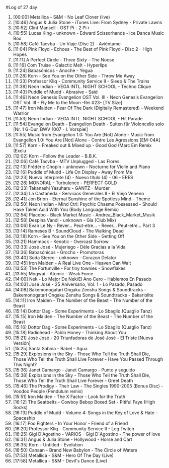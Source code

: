 #Log of 27 day

1. [00:00] Metallica - S&M - No Leaf Clover (live)
1. [10:46] Angus & Julia Stone - iTunes Live: From Sydney - Private Lawns
1. [10:52] Clint Mansell - OST Pi - 2 Pi r
1. [10:55] Lucas King - unknown - Edward Scissorhands - Ice Dance Music Box
1. [10:58] Café Tacvba - Un Viaje (Disc 2) - Aviéntame
1. [11:04] Pink Floyd - Echoes - The Best of Pink Floyd - Disc 2 - High Hopes
1. [11:11] A Perfect Circle - Three Sixty - The Noose
1. [11:16] Com Truise - Galactic Melt - Hyperlips
1. [11:24] Babasónicos - Anoche - Yegua
1. [11:28] Korn - See You on the Other Side - Throw Me Away
1. [11:33] Professor Kliq - Community Service II - Sleep & The Trains
1. [11:38] Neon Indian - VEGA INTL. NIGHT SCHOOL - Techno Clique
1. [11:43] Puddle of Mudd - Abrasive - Said
1. [11:46] Neon Genesis Evangelion OST Vol. III - Neon Genesis Evangelion OST Vol. III - Fly Me to the Moon -Rei #23- [TV Size]
1. [11:47] Iron Maiden - Fear Of The Dark (Digitally Remastered) - Weekend Warrior
1. [11:53] Neon Indian - VEGA INTL. NIGHT SCHOOL - Hit Parade
1. [11:54] Evangelion Death - Evangelion Death - Suiten für Violoncello solo [Nr. 1 G-Dur, BWV 1007 - I. Vorspiel]
1. [11:55] Music from Evangelion 1.0: You Are [Not] Alone - Music from Evangelion 1.0: You Are [Not] Alone - Contre Les Agressions [EM-04A]
1. [11:57] Korn - Freaked out & Mixed up - Good God (Marc Em Remix (Exclu
1. [12:02] Korn - Follow the Leader - B.B.K.
1. [12:06] Café Tacvba - MTV Unplugged - Las Flores
1. [12:13] Frédéric Chopin - unknown - Nocturne for Violin and Piano
1. [12:16] Puddle of Mudd - Life On Display - Away From Me
1. [12:23] Nuevo intérprete (4) - Nuevo título (4) - 06 - ERES
1. [12:28] MONORAL - Turbulence - PERFECT GOLD
1. [12:33] Takanashi Yasuharu - GANTZ - Murder
1. [12:34] La Castañeda - Servicios Generales II - El Viejo Veneno
1. [12:41] Jon Brion - Eternal Sunshine of the Spotless Mind - Theme
1. [12:50] Neon Indian - Mind Ctrl: Psychic Chasms Possessed - Should Have Taken Acid With You (Body Language Remix)
1. [12:54] Placebo - Black Market Music - Andrea_Black_Market_Musik
1. [12:58] Despina Vandi - unknown - Gia (Club Mix)
1. [13:06] Evan Le Ny - Rever... Peut-etre... - Rever... Peut-etre... Part 3
1. [13:14] Rameses B - SoundCloud - The Walking Dead
1. [13:18] Korn - See You on the Other Side - Getting Off
1. [13:21] Hammock - Kenotic - Overcast Sorrow
1. [13:33] José José - Mujeriego - Déle Gracias a la Vida
1. [13:36] Babasónicos - Grocho - Promotoras
1. [13:40] Soda Stereo - unknown - Corazon Delator
1. [13:45] Iron Maiden - A Real Live One - Heaven Can Wait
1. [13:53] The Fortunville - For tiny townies - Snowflakes
1. [13:55] Mogwai - Atomic - Weak Force
1. [14:00] Nek - Lo Mejor De Nek/El Ano Cero - Hablemos En Pasado
1. [14:03] José José - 25 Aniversario, Vol. 1 - Lo Pasado, Pasado
1. [14:08] Bakemonogatari Ongaku Zenshu Songs & Soundtracks - Bakemonogatari Ongaku Zenshu Songs & Soundtracks - Bakarlolite
1. [14:11] Iron Maiden - The Number of the Beast - The Number of the Beast
1. [15:14] Dottor Dag - Some Experiments - Lo Sbaglio (Quaglio Tanz)
1. [15:15] Iron Maiden - The Number of the Beast - The Number of the Beast
1. [15:16] Dottor Dag - Some Experiments - Lo Sbaglio (Quaglio Tanz)
1. [15:18] Radiohead - Pablo Honey - Thinking About You
1. [15:21] José José - 20 Triunfadoras de José José - El Triste [Nueva Versión]
1. [15:25] Santa Sabina - Babel - Agua
1. [15:29] Explosions in the Sky - Those Who Tell the Truth Shall Die, Those Who Tell the Truth Shall Live Forever - Have You Passed Through This Night?
1. [15:36] Janet Camargo - Janet Camargo - Punto y seguido
1. [15:38] Explosions in the Sky - Those Who Tell the Truth Shall Die, Those Who Tell the Truth Shall Live Forever - Greet Death
1. [15:46] The Prodigy - Their Law - The Singles 1990-2005 (Bonus Disc) - Voodoo People (Pendulum remix)
1. [15:51] Iron Maiden - The X Factor - Look for the Truth
1. [16:12] The Seatbelts - Cowboy Bebop Boxed Set - Pitiful Faye (High Socks)
1. [16:13] Puddle of Mudd - Volume 4: Songs in the Key of Love & Hate - Spaceship
1. [16:17] Foo Fighters - In Your Honor - Friend of a Friend
1. [16:20] Professor Kliq - Community Service II - Leg Twitch
1. [16:25] Gigi D'Agostino - VARIOS - Gigi D´Agostino - The power of love
1. [16:31] Angus & Julia Stone - Hollywood - Horse and Cart
1. [16:35] Korn - Untitled - Evolution
1. [16:50] Canaan - Brand New Babylon - The Circle of Waters
1. [17:53] Metallica - S&M - Hero Of The Day (Live)
1. [17:58] Metallica - S&M - Devil's Dance (Live)
